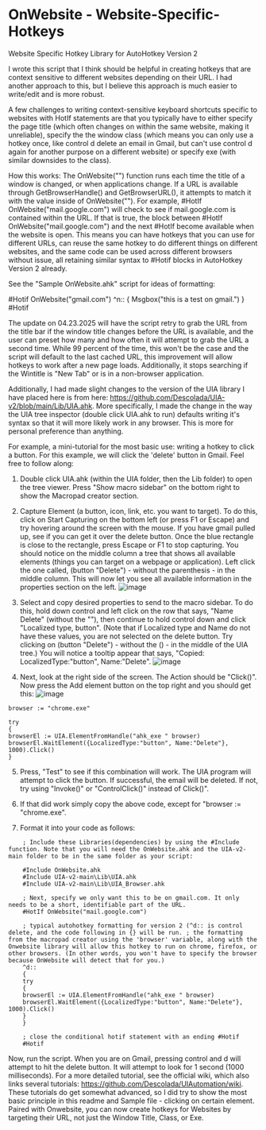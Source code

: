 # OnWebsite - Website-Specific-Hotkeys
Website Specific Hotkey Library for AutoHotkey Version 2


I wrote this script that I think should be helpful in creating hotkeys that are context sensitive to different websites depending on their URL. I had another approach to this, but I believe this approach is much easier to write/edit and is more robust.

A few challenges to writing context-sensitive keyboard shortcuts specific to websites with HotIf statements are that you typically have to either specify the page title (which often changes on within the same website, making it unreliable), specify the the window class (which means you can only use a hotkey once, like control d delete an email in Gmail, but can't use control d again for another purpose on a different website) or specify exe (with similar downsides to the class).

How this works:
The OnWebsite("") function runs each time the title of a window is changed, or when applications change. If a URL is available through GetBrowserHandle() and GetBrowserURL(), it attempts to match it with the value inside of OnWebsite(""). For example, #HotIf OnWebsite("mail.google.com") will check to see if mail.google.com is contained within the URL. If that is true, the block between #HotIf OnWebsite("mail.google.com") and the next #HotIf become available when the website is open. This means you can have hotkeys that you can use for different URLs, can reuse the same hotkey to do different things on different websites, and the same code can be used across different browsers without issue, all retaining similar syntax to #Hotif blocks in AutoHotkey Version 2 already.



See the "Sample OnWebsite.ahk" script for ideas of formatting:

#Hotif OnWebsite("gmail.com")
^n::
{
Msgbox("this is a test on gmail.")
}
#Hotif

The update on 04.23.2025 will have the script retry to grab the URL from the title bar if the window title changes before the URL is available, and the user can preset how many and how often it will attempt to grab the URL a second time. While 99 percent of the time, this won't be the case and the script will default to the last cached URL, this improvement will allow hotkeys to work after a new page loads. Additionally, it stops searching if the Wintitle is "New Tab" or is in a non-browser application.

Additionally, I had made slight changes to the version of the UIA library I have placed here is from here: https://github.com/Descolada/UIA-v2/blob/main/Lib/UIA.ahk. More specifically, I made the change in the way the UIA tree inspector (double click UIA.ahk to run) defaults writing it's syntax so that it will more likely work in any browser. This is more for personal preference than anything.

For example, a mini-tutorial for the most basic use: writing a hotkey to click a button. For this example, we will click the 'delete' button in Gmail. Feel free to follow along:

1. Double click UIA.ahk (within the UIA folder, then the Lib folder) to open the tree viewer. Press "Show macro sidebar" on the bottom right to show the Macropad creator section.
2. Capture Element (a button, icon, link, etc. you want to target). To do this, click on Start Capturing on the bottom left (or press F1 or Escape) and try hovering around the screen with the mouse. If you have gmail pulled up, see if you can get it over the delete button.
Once the blue rectangle is close to the rectangle, press Escape or F1 to stop capturing. You should notice on the middle column a tree that shows all available elements (things you can target on a webpage or application). Left click the one called, (button "Delete") - without the parenthesis - in the middle column. This will now let you see all available information in the properties section on the left.
![image](https://github.com/user-attachments/assets/cbcc94b2-e4bf-47b7-b4e1-6ed8002d7c6e)

4. Select and copy desired properties to send to the macro sidebar. To do this, hold down control and left click on the row that says, "Name Delete" (without the ""), then continue to hold control down and click "Localized type, button". (Note that if Localized type and Name do not have these values, you are not selected on the delete button. Try clicking on (button "Delete") - without the () -  in the middle of the UIA tree.) You will notice a tooltip appear that says, "Copied: LocalizedType:"button", Name:"Delete". 
![image](https://github.com/user-attachments/assets/a1211f03-970a-4f8d-989f-9b942fb3401b)

6. Next, look at the right side of the screen. The Action should be "Click()". Now press the Add element button on the top right and you should get this:
![image](https://github.com/user-attachments/assets/b69b96c8-e5b2-4995-b4ef-e42394f5c9f6)
```
browser := "chrome.exe"

try
{
browserEl := UIA.ElementFromHandle("ahk_exe " browser)
browserEl.WaitElement({LocalizedType:"button", Name:"Delete"}, 1000).Click()
}
```

5. Press, "Test" to see if this combination will work. The UIA program will attempt to click the button. If successful, the email will be deleted. If not, try using "Invoke()" or "ControlClick()" instead of Click()".

6. If that did work simply copy the above code, except for "browser := "chrome.exe".

7. Format it into your code as follows:

```
    ; Include these Libraries(dependencies) by using the #Include function. Note that you will need the OnWebsite.ahk and the UIA-v2-main folder to be in the same folder as your script:

    #Include OnWebsite.ahk
    #Include UIA-v2-main\Lib\UIA.ahk
    #Include UIA-v2-main\Lib\UIA_Browser.ahk

    ; Next, specify we only want this to be on gmail.com. It only needs to be a short, identifiable part of the URL.
    #HotIf OnWebsite("mail.google.com")

    ; typical autohotkey formatting for version 2 (^d:: is control delete, and the code following in {} will be run. ; the formatting from the macropad creator using the 'browser' variable, along with the Onwebsite library will allow this hotkey to run on chrome, firefox, or other browsers. (In other words, you won't have to specify the browser because OnWebsite will detect that for you.)
    ^d::
    {
    try
    {
    browserEl := UIA.ElementFromHandle("ahk_exe " browser)
    browserEl.WaitElement({LocalizedType:"button", Name:"Delete"}, 1000).Click()
    }
    }

    ; close the conditional hotif statement with an ending #Hotif
    #Hotif
```

Now, run the script. When you are on Gmail, pressing control and d will attempt to hit the delete button. It will attempt to look for 1 second (1000 milliseconds). 
For a more detailed tutorial, see the official wiki, which also links several tutorials: https://github.com/Descolada/UIAutomation/wiki. These tutorials do get somewhat advanced, so I did try to show the most basic principle in this readme and Sample file - clicking on certain element. Paired with Onwebsite, you can now create hotkeys for Websites by targeting their URL, not just the Window Title, Class, or Exe. 
